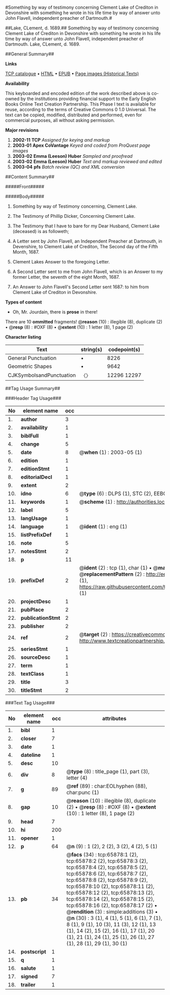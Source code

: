 #Something by way of testimony concerning Clement Lake of Crediton in Devonshire with something he wrote in his life time by way of answer unto John Flavell, independent preacher of Dartmouth.#

##Lake, CLement, d. 1689.##
Something by way of testimony concerning Clement Lake of Crediton in Devonshire with something he wrote in his life time by way of answer unto John Flavell, independent preacher of Dartmouth.
Lake, CLement, d. 1689.

##General Summary##

**Links**

[TCP catalogue](http://www.ota.ox.ac.uk/tcp/)  • 
[HTML](http://tei.it.ox.ac.uk/tcp/Texts-HTML/free/A48/A48300.html)  • 
[EPUB](http://tei.it.ox.ac.uk/tcp/Texts-EPUB/free/A48/A48300.epub) • 
[Page images (Historical Texts)](https://data.historicaltexts.jisc.ac.uk/view?pubId=eebo-12696655e&pageId=eebo-12696655e-65878-1)

**Availability**

This keyboarded and encoded edition of the
	       work described above is co-owned by the institutions
	       providing financial support to the Early English Books
	       Online Text Creation Partnership. This Phase I text is
	       available for reuse, according to the terms of Creative
	       Commons 0 1.0 Universal. The text can be copied,
	       modified, distributed and performed, even for
	       commercial purposes, all without asking permission.

**Major revisions**

1. __2002-11__ __TCP__ *Assigned for keying and markup*
1. __2003-01__ __Apex CoVantage__ *Keyed and coded from ProQuest page images*
1. __2003-02__ __Emma (Leeson) Huber__ *Sampled and proofread*
1. __2003-02__ __Emma (Leeson) Huber__ *Text and markup reviewed and edited*
1. __2003-04__ __pfs__ *Batch review (QC) and XML conversion*

##Content Summary##

#####Front#####

#####Body#####

1. Something by way of Testimony concerning, Clement Lake.

1. The Testimony of Phillip Dicker, Concerning Clement Lake.

1. The Testimony that I have to bare for my Dear Husband, Clement Lake (deceased) is as followeth;

1. A Letter sent by John Flavell, an Independent Preacher at Dartmouth, in Devenshire, to Clement Lake of Crediton, The Second day of the Fifth Month, 1687.

1. Clement Lakes Answer to the foregoing Letter.

1. A Second Letter sent to me from John Flavell, which is an Answer to my former Letter, the seventh of the eight Month, 1687.

1. An Answer to John Flavell's Second Letter sent 1687: to him from Clement Lake of Crediton in Devonshire.

**Types of content**

  * Oh, Mr. Jourdain, there is **prose** in there!

There are 10 **ommitted** fragments! 
 @__reason__ (10) : illegible (8), duplicate (2)  •  @__resp__ (8) : #OXF (8)  •  @__extent__ (10) : 1 letter (8), 1 page (2)

**Character listing**


|Text|string(s)|codepoint(s)|
|---|---|---|
|General Punctuation|•|8226|
|Geometric Shapes|▪|9642|
|CJKSymbolsandPunctuation|〈〉|12296 12297|

##Tag Usage Summary##

###Header Tag Usage###

|No|element name|occ|attributes|
|---|---|---|---|
|1.|__author__|3||
|2.|__availability__|1||
|3.|__biblFull__|1||
|4.|__change__|5||
|5.|__date__|8| @__when__ (1) : 2003-05 (1)|
|6.|__edition__|1||
|7.|__editionStmt__|1||
|8.|__editorialDecl__|1||
|9.|__extent__|2||
|10.|__idno__|6| @__type__ (6) : DLPS (1), STC (2), EEBO-CITATION (1), OCLC (1), VID (1)|
|11.|__keywords__|1| @__scheme__ (1) : http://authorities.loc.gov/ (1)|
|12.|__label__|5||
|13.|__langUsage__|1||
|14.|__language__|1| @__ident__ (1) : eng (1)|
|15.|__listPrefixDef__|1||
|16.|__note__|5||
|17.|__notesStmt__|2||
|18.|__p__|11||
|19.|__prefixDef__|2| @__ident__ (2) : tcp (1), char (1)  •  @__matchPattern__ (2) : ([0-9\-]+):([0-9IVX]+) (1), (.+) (1)  •  @__replacementPattern__ (2) : http://eebo.chadwyck.com/downloadtiff?vid=$1&page=$2 (1), https://raw.githubusercontent.com/textcreationpartnership/Texts/master/tcpchars.xml#$1 (1)|
|20.|__projectDesc__|1||
|21.|__pubPlace__|2||
|22.|__publicationStmt__|2||
|23.|__publisher__|2||
|24.|__ref__|2| @__target__ (2) : https://creativecommons.org/publicdomain/zero/1.0/ (1), http://www.textcreationpartnership.org/docs/. (1)|
|25.|__seriesStmt__|1||
|26.|__sourceDesc__|1||
|27.|__term__|1||
|28.|__textClass__|1||
|29.|__title__|3||
|30.|__titleStmt__|2||


###Text Tag Usage###

|No|element name|occ|attributes|
|---|---|---|---|
|1.|__bibl__|1||
|2.|__closer__|7||
|3.|__date__|1||
|4.|__dateline__|1||
|5.|__desc__|10||
|6.|__div__|8| @__type__ (8) : title_page (1), part (3), letter (4)|
|7.|__g__|89| @__ref__ (89) : char:EOLhyphen (88), char:punc (1)|
|8.|__gap__|10| @__reason__ (10) : illegible (8), duplicate (2)  •  @__resp__ (8) : #OXF (8)  •  @__extent__ (10) : 1 letter (8), 1 page (2)|
|9.|__head__|7||
|10.|__hi__|200||
|11.|__opener__|1||
|12.|__p__|64| @__n__ (9) : 1 (2), 2 (2), 3 (2), 4 (2), 5 (1)|
|13.|__pb__|34| @__facs__ (34) : tcp:65878:1 (2), tcp:65878:2 (2), tcp:65878:3 (2), tcp:65878:4 (2), tcp:65878:5 (2), tcp:65878:6 (2), tcp:65878:7 (2), tcp:65878:8 (2), tcp:65878:9 (2), tcp:65878:10 (2), tcp:65878:11 (2), tcp:65878:12 (2), tcp:65878:13 (2), tcp:65878:14 (2), tcp:65878:15 (2), tcp:65878:16 (2), tcp:65878:17 (2)  •  @__rendition__ (3) : simple:additions (3)  •  @__n__ (30) : 3 (1), 4 (1), 5 (1), 6 (1), 7 (1), 8 (1), 9 (1), 10 (3), 11 (3), 12 (1), 13 (1), 14 (2), 15 (2), 16 (1), 17 (1), 20 (1), 21 (1), 24 (1), 25 (1), 26 (1), 27 (1), 28 (1), 29 (1), 30 (1)|
|14.|__postscript__|1||
|15.|__q__|1||
|16.|__salute__|1||
|17.|__signed__|7||
|18.|__trailer__|1||
